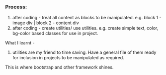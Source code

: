 ### Process:
  1. after coding - treat all content as blocks to be manipulated.
    e.g. block 1 - image div | block 2 - content div
  2. after coding - create utilities/ use utilities.
    e.g. create simple text, color, bg-color based classes for use in project.
  
  What I learnt - 
  1. utilities are my friend to time saving. Have a general file of them ready for inclusion in projects to be manipulated as required.

  This is where bootstrap and other framework shines.
  